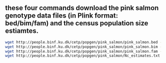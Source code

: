 
## these four commands download the pink salmon genotype data files (in Plink format: bed/bim/fam) and the census population size estiamtes.

```bash 
wget http://people.binf.ku.dk/cetp/popgen/pink_salmon/pink_salmon.bed --directory-prefix ./data
wget http://people.binf.ku.dk/cetp/popgen/pink_salmon/pink_salmon.bim --directory-prefix ./data
wget http://people.binf.ku.dk/cetp/popgen/pink_salmon/pink_salmon.fam --directory-prefix ./data
wget http://people.binf.ku.dk/cetp/popgen/pink_salmon/Nc_estimates.txt --directory-prefix ./data
```

